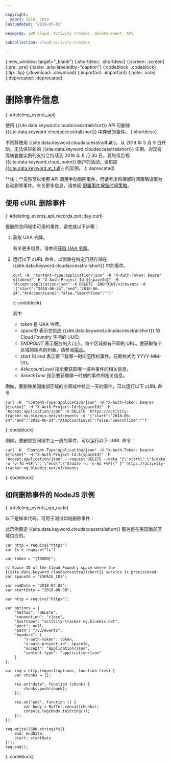 ```yaml
---

copyright:
  years: 2016, 2019
lastupdated: "2019-05-01"

keywords: IBM Cloud, Activity Tracker, delete event, API

subcollection: cloud-activity-tracker

---
```


{:new_window: target="_blank"}
{:shortdesc: .shortdesc}
{:screen: .screen}
{:pre: .pre}
{:table: .aria-labeledby="caption"}
{:codeblock: .codeblock}
{:tip: .tip}
{:download: .download}
{:important: .important}
{:note: .note}
{:deprecated: .deprecated}


# 删除事件信息
{: #deleting_events_api}

使用 {{site.data.keyword.cloudaccesstrailshort}} API 可删除 {{site.data.keyword.cloudaccesstrailshort}} 中存储的事件。
{:shortdesc}

不推荐使用 {{site.data.keyword.cloudaccesstrailfull}}。从 2019 年 5 月 9 日开始，无法供应新的 {{site.data.keyword.cloudaccesstrailshort}} 实例。对现有高端套餐实例的支持会持续到 2019 年 9 月 30 日。要继续监视 {{site.data.keyword.cloud_notm}} 帐户的活动，请供应 [{{site.data.keyword.at_full}}](/docs/services/Activity-Tracker-with-LogDNA?topic=logdnaat-getting-started#getting-started) 的实例。
{: deprecated}

**注：**虽然可以使用 API 调用手动删除事件，但请考虑将保留时间策略设置为自动删除事件。有关更多信息，请参阅
[配置事件保留时间策略](/docs/services/cloud-activity-tracker/how-to?topic=cloud-activity-tracker-configuring_retention_policy#configuring_retention_policy)。

## 使用 cURL 删除事件
{: #deleting_events_api_records_per_day_curl}

要删除空间域中可用的事件，请完成以下步骤：

1. 获取 UAA 令牌。

    有关更多信息，请参阅[获取 UAA 令牌](/docs/services/cloud-activity-tracker/reference?topic=cloud-activity-tracker-auth_uaa#auth_uaa)。

2. 运行以下 cURL 命令，以删除在特定日期存储在 {{site.data.keyword.cloudaccesstrailshort}} 中的事件。

    ```
    curl -H  "Content-Type:application/json" -H "X-Auth-Token: bearer ${token}" -H "X-Auth-Project-Id:${spaceId}" -H "Accept:application/json" -X DELETE  ENDPOINT/v3/events -d '{"start":"2018-06-24","end":"2018-06-24","AtAccountLevel":false,"SearchTime":""}'
    ```
    {: codeblock}

    其中

    * *token* 是 UAA 令牌。
    * *spaceID* 表示您供应 {{site.data.keyword.cloudaccesstrailshort}} 的 Cloud Foundry 空间的 UUID。
    * *ENDPOINT* 表示服务的入口点。每个区域都有不同的 URL。要获取每个区域的端点的列表，请参阅[端点](/docs/services/cloud-activity-tracker/reference?topic=cloud-activity-tracker-ref_endpoints#api_endpoints)。
    * *start* 和 *end* 表示要下载哪一时间范围的事件。日期格式为 YYYY-MM-DD。 
    * *AtAccountLevel* 指示要获取哪一域中事件的相关信息。
    * *SearchTime* 指示要获取哪一时刻的事件的相关信息。


例如，要删除美国南部区域的空间域中特定一天的事件，可以运行以下 cURL 命令：

```
curl -H  "Content-Type:application/json" -H "X-Auth-Token: bearer ${token}" -H "X-Auth-Project-Id:${spaceId}" -H "Accept:application/json" -X DELETE  https://activity-tracker.ng.bluemix.net/v3/events -d '{"start":"2018-06-24","end":"2018-06-24","AtAccountLevel":false,"SearchTime":""}'
```
{: codeblock}

例如，要删除空间域中上一周的事件，可以运行以下 cURL 命令：

```
curl -H  "Content-Type:application/json" -H "X-Auth-Token: bearer ${token}" -H "X-Auth-Project-Id:${spaceId}" -H "Accept:application/json" --request DELETE --data "{\"start\":\"$(date -u -v-7d +%F)\", \"end\":\"$(date -u -v-6d +%F)\" }" https://activity-tracker.ng.bluemix.net/v3/events
```
{: codeblock}


## 如何删除事件的 NodeJS 示例
{: #deleting_events_api_node}

以下是样本代码，可用于测试如何删除事件：

此示例假定 {{site.data.keyword.cloudaccesstrailshort}} 服务是在美国南部区域供应的。 

```
var http = require("https")
var fs = require("fs")

var token = "{TOKEN}";

// Space ID of the Cloud Foundry space where the {{site.data.keyword.cloudaccesstrailshort}} service is provisioned.
var spaceId = "{SPACE_ID}";

var endDate = "2018-07-02";
var startDate = "2018-06-30";

var http = require("https");

var options = {
    "method": "DELETE",
    "connection": "close",
    "hostname": "activity-tracker.ng.bluemix.net",
    "port": null,
    "path": "/v3/events",
    "headers": {
        "x-auth-token": token,
        "x-auth-project-id": spaceId,
        "accept": "application/json",
        "content-type": "application/json"
    }
};

var req = http.request(options, function (res) {
    var chunks = [];

    res.on("data", function (chunk) {
        chunks.push(chunk);
    });

    res.on("end", function () {
        var body = Buffer.concat(chunks);
        console.log(body.toString());
    });
});

req.write(JSON.stringify({
    end: endDate,
    start: startDate
}));
req.end();
```
{: codeblock}


